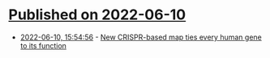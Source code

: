 # [Published on 2022-06-10](index.md)

* [2022-06-10, 15:54:56](https://news.ycombinator.com/item?id=31695881) - [New CRISPR-based map ties every human gene to its function](https://news.mit.edu/2022/crispr-based-map-ties-every-human-gene-to-its-function-0609)
